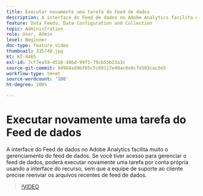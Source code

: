 ```yaml
---
title: Executar novamente uma tarefa do Feed de dados
description: A interface do Feed de dados no Adobe Analytics facilita muito o gerenciamento do feed de dados. Se você tiver acesso para gerenciar o feed de dados, poderá executar novamente uma tarefa por conta própria usando a interface do recurso, sem que a equipe de suporte ao cliente precise reenviar os arquivos recentes de feed de dados.
feature: Data Feeds, Data Configuration and Collection
topic: Administration
role: User, Admin
level: Beginner
doc-type: feature video
thumbnail: 335748.jpg
kt: KT-8465
exl-id: 7cf7ea59-4516-486d-99f5-79cb55b23a3c
source-git-commit: 84984ad9bf65cfc69117e40ac0e0cfe503cac5e5
workflow-type: tm+mt
source-wordcount: '108'
ht-degree: 100%

---
```


# Executar novamente uma tarefa do Feed de dados

A interface do Feed de dados no Adobe Analytics facilita muito o gerenciamento do feed de dados. Se você tiver acesso para gerenciar o feed de dados, poderá executar novamente uma tarefa por conta própria usando a interface do recurso, sem que a equipe de suporte ao cliente precise reenviar os arquivos recentes de feed de dados.

>[!VIDEO](https://video.tv.adobe.com/v/335748/?quality=12&learn=on)
